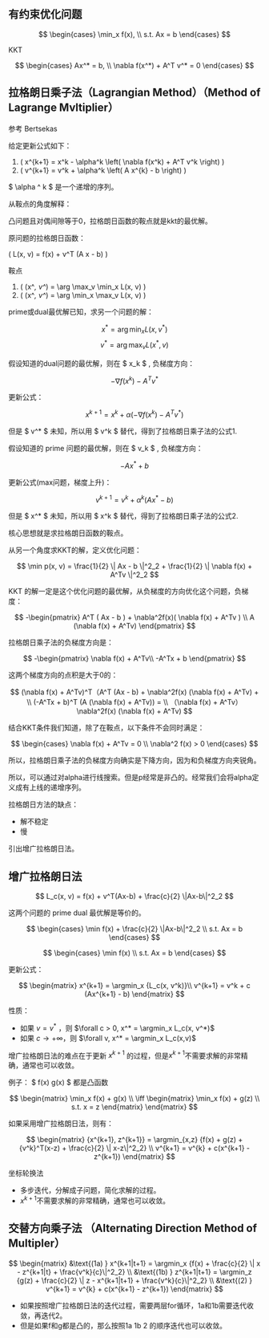## 有约束优化问题

$$
\begin{cases}
    \min_x f(x), \\
    s.t. Ax = b
\end{cases}
$$

KKT

$$
\begin{cases}
    Ax^* = b, \\
    \nabla f(x^*) + A^T v^* = 0
\end{cases}
$$

##  拉格朗日乘子法（Lagrangian Method）（Method of Lagrange Mvltiplier）

参考 Bertsekas

给定更新公式如下：

1. \( x^{k+1} = x^k - \alpha^k \left( \nabla f(x^k) + A^T v^k \right) \)
2. \( v^{k+1} = v^k + \alpha^k \left( A x^{k} - b \right) \)

$ \alpha ^ k $ 是一个递增的序列。

从鞍点的角度解释：

凸问题且对偶间隙等于0，拉格朗日函数的鞍点就是kkt的最优解。

原问题的拉格朗日函数：

\( L(x, v) = f(x) + v^T (A x - b) \)

鞍点
1. \( (x^*, v^*) = \arg \max_v \min_x L(x, v) \)
2. \( (x^*, v^*) = \arg \min_x \max_v L(x, v) \)


prime或dual最优解已知，求另一个问题的解：

$$ x^* = \arg \min_x L(x, v^*) $$
$$ v^* = \arg \max_v L(x^*, v) $$

假设知道的dual问题的最优解，则在 $ x_k $ , 负梯度方向：

$$ - \nabla f(x^k) - A^T v^* $$

更新公式：

$$ x^{k+1} = x^k + \alpha ( - \nabla f(x^k) - A^T v^* ) $$

但是 $ v^* $ 未知，所以用 $ v^k $ 替代，得到了拉格朗日乘子法的公式1.

假设知道的 prime 问题的最优解，则在 $ v_k $ , 负梯度方向：

$$ - A x^* + b $$

更新公式(max问题，梯度上升)：

$$ v^{k+1} = v^k + \alpha^k \left( A x^* - b \right) $$

但是 $ x^* $ 未知，所以用 $ x^k $ 替代，得到了拉格朗日乘子法的公式2.

核心思想就是求拉格朗日函数的鞍点。

从另一个角度求KKT的解，定义优化问题：

$$ \min p(x, v) = \frac{1}{2} \| Ax - b \|^2_2 + \frac{1}{2} \| \nabla f(x) + A^Tv \|^2_2  $$

KKT 的解一定是这个优化问题的最优解，从负梯度的方向优化这个问题，负梯度：

$$
-\begin{pmatrix}
    A^T ( Ax - b ) + \nabla^2f(x)( \nabla f(x) + A^Tv ) \\
    A (\nabla f(x) + A^Tv)
\end{pmatrix}
$$

拉格朗日乘子法的负梯度方向是：

$$
-\begin{pmatrix}
    \nabla f(x) + A^Tv\\
    -A^Tx + b
\end{pmatrix}
$$

这两个梯度方向的点积是大于0的：

$$
(\nabla f(x) + A^Tv)^T（A^T (Ax - b) + \nabla^2f(x) (\nabla f(x) + A^Tv) + \\
(-A^Tx + b)^T (A (\nabla f(x) + A^Tv)) = \\ （\nabla f(x) + A^Tv）\nabla^2f(x) (\nabla f(x) + A^Tv)
$$

结合KKT条件我们知道，除了在鞍点，以下条件不会同时满足：

$$
\begin{cases}
    \nabla f(x) + A^Tv = 0 \\
    \nabla^2 f(x) > 0
\end{cases}
$$

所以，拉格朗日乘子法的负梯度方向确实是下降方向，因为和负梯度方向夹锐角。

所以，可以通过对alpha进行线搜索。但是p经常是非凸的。经常我们会将alpha定义成有上线的递增序列。

拉格朗日方法的缺点：
- 解不稳定
- 慢

引出增广拉格朗日法。

## 增广拉格朗日法

$$ L_c(x, v) = f(x) + v^T(Ax-b) + \frac{c}{2} \|Ax-b\|^2_2 $$

这两个问题的 prime dual 最优解是等价的。

$$
\begin{cases}
    \min f(x) + \frac{c}{2} \|Ax-b\|^2_2 \\
    s.t. Ax = b
\end{cases}
$$

$$
\begin{cases}
    \min f(x) \\
    s.t. Ax = b
\end{cases}
$$

更新公式：

$$
\begin{matrix}
    x^{k+1} = \argmin_x {L_c(x, v^k)}\\
    v^{k+1} = v^k + c (Ax^{k+1} - b)
\end{matrix}
$$

性质：
- 如果 $v=v^*$ ，则 $\forall c > 0, x^* = \argmin_x L_c(x, v^*)$ 
- 如果 $c\rightarrow +\infty$，则 $\forall v, x^* = \argmin_x L_c(x,v)$  

增广拉格朗日法的难点在于更新 $x^{k+1}$ 的过程，但是$x^{k+1}$不需要求解的非常精确，通常也可以收敛。

例子： $ f(x) g(x) $ 都是凸函数

$$
\begin{matrix}
    \min_x f(x) + g(x) \\
    \iff \begin{matrix}
        \min_x f(x) + g(z) \\
        s.t. x = z
    \end{matrix}
\end{matrix}
$$

如果采用增广拉格朗日法，则有：

$$
\begin{matrix}
    {x^{k+1}, z^{k+1}} = \argmin_{x,z} {f(x) + g(z) + {v^k}^T(x-z) + \frac{c}{2} \| x-z\|^2_2} \\
    v^{k+1} = v^{k} + c(x^{k+1} - z^{k+1})
\end{matrix}
$$

坐标轮换法
- 多步迭代，分解成子问题，简化求解的过程。 
- $x^{k+1}$不需要求解的非常精确，通常也可以收敛。

## 交替方向乘子法 （Alternating Direction Method of Multipler）

$$
\begin{matrix}
    &\text{(1a) } x^{k+1|t+1} = \argmin_x {f(x) + \frac{c}{2} \| x - z^{k+1|t} + \frac{v^k}{c}\|^2_2} \\
    &\text{(1b) } z^{k+1|t+1} = \argmin_z {g(z) + \frac{c}{2} \| z - x^{k+1|t+1} + \frac{v^k}{c}\|^2_2} \\
    &\text{(2)  } v^{k+1} = v^{k} + c(x^{k+1} - z^{k+1})
\end{matrix}
$$

- 如果按照增广拉格朗日法的迭代过程，需要两层for循环，1a和1b需要迭代收敛，再迭代2。
- 但是如果f和g都是凸的，那么按照1a 1b 2 的顺序迭代也可以收敛。
